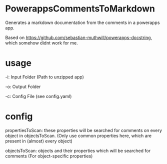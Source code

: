 # PowerappsCommentsToMarkdown 
Generates a markdown documentation from the comments in a powerapps app.

Based on https://github.com/sebastian-muthwill/powerapps-docstring, which somehow didnt work for me.

# usage
-i: Input Folder (Path to unzipped app)

-o: Output Folder

-c: Config File (see config.yaml)

# config 
﻿propertiesToScan: these properties will be searched for comments on every object in objectsToScan. (Only use common properties here, which are present in (almost) every object)
 
objectsToScan: objects and their properties which will be searched for comments (For object-specific properties)
